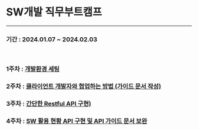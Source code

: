 # SW개발 직무부트캠프 
***
### 기간 : 2024.01.07 ~ 2024.02.03

<br>

### 1주차 : [개발환경 세팅](https://github.com/jh990714/Comento_Bootcamp/tree/main/W1)
### 2주차 : [클라이언트 개발자와 협업하는 방법 (가이드 문서 작성)](https://github.com/jh990714/Comento_Bootcamp/tree/main/W2)
### 3주차 : [간단한 Restful API 구현)](https://github.com/jh990714/Comento_Bootcamp/tree/main/W3)
### 4주차 : [SW 활용 현황 API 구현 및 API 가이드 문서 보완](https://github.com/jh990714/Comento_Bootcamp/tree/main/W4)
